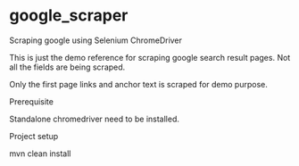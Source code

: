 # google_scraper
Scraping google using Selenium ChromeDriver

This is just the demo reference for scraping google search result pages.
Not all the fields are being scraped.

Only the first page links and anchor text is scraped for demo purpose. 

Prerequisite 

  Standalone chromedriver need to be installed. 

Project setup 

  mvn clean install




